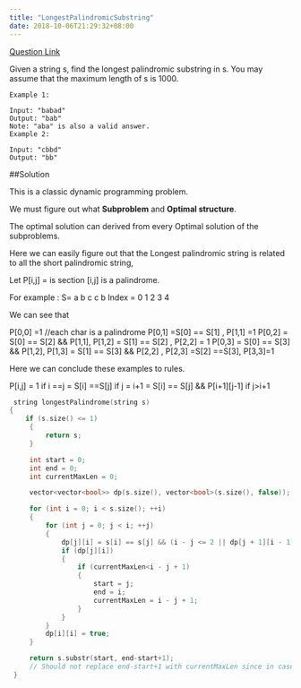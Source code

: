 ```yaml
---
title: "LongestPalindromicSubstring"
date: 2018-10-06T21:29:32+08:00
---
```


[Question Link](https://leetcode.com/problems/longest-palindromic-substring/description/)

Given a string s, find the longest palindromic substring in s. You may assume that the maximum length of s is 1000.

```
Example 1:

Input: "babad"
Output: "bab"
Note: "aba" is also a valid answer.
Example 2:

Input: "cbbd"
Output: "bb"
```


##Solution

This is a classic dynamic programming problem.

We must figure out what **Subproblem** and **Optimal structure**.

The optimal solution can derived from every Optimal solution of the subproblems. 

Here we can easily figure out that the Longest palindromic string is related to all the short palindromic string,

Let P[i,j] =  is section [i,j] is a palindrome.

For example : 
S= a b c c b
Index = 0 1 2 3 4

We can see that 

P[0,0] =1 //each char is a palindrome
P[0,1] =S[0] == S[1] , P[1,1] =1
P[0,2] = S[0] == S[2] && P[1,1], P[1,2] = S[1] == S[2] , P[2,2] = 1
P[0,3] = S[0] == S[3] && P[1,2], P[1,3] = S[1] == S[3] && P[2,2] , P[2,3] =S[2] ==S[3], P[3,3]=1

Here we can conclude these examples to rules.

P[i,j] = 1 if i ==j
= S[i] ==S[j] if j = i+1
= S[i] == S[j] && P[i+1][j-1] if j>i+1

```C++
 string longestPalindrome(string s) 
{
    if (s.size() <= 1)
	 {
		 return s;
	 }

	 int start = 0;
	 int end = 0;
	 int currentMaxLen = 0;

	 vector<vector<bool>> dp(s.size(), vector<bool>(s.size(), false));

	 for (int i = 0; i < s.size(); ++i)
	 {
		 for (int j = 0; j < i; ++j)
		 {
			 dp[j][i] = s[i] == s[j] && (i - j <= 2 || dp[j + 1][i - 1]);
			 if (dp[j][i])
			 {
				 if (currentMaxLen<i - j + 1)
				 {
					 start = j;
					 end = i;
					 currentMaxLen = i - j + 1;
				 }
			 }
		 }
		 dp[i][i] = true;
	 }

	 return s.substr(start, end-start+1); 
     // Should not replace end-start+1 with currentMaxLen since in case "ac",currentMaxLen will be zero but still we need one char as answer
 }
```